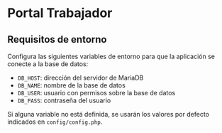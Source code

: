 # Portal Trabajador

## Requisitos de entorno

Configura las siguientes variables de entorno para que la aplicación se conecte a la base de datos:

- `DB_HOST`: dirección del servidor de MariaDB
- `DB_NAME`: nombre de la base de datos
- `DB_USER`: usuario con permisos sobre la base de datos
- `DB_PASS`: contraseña del usuario

Si alguna variable no está definida, se usarán los valores por defecto indicados en `config/config.php`.
